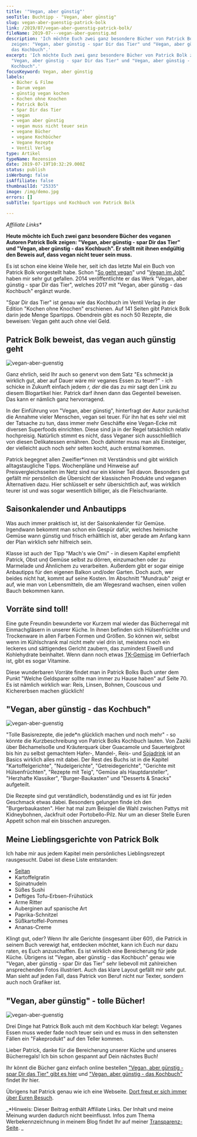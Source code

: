 ```yaml
---
title: '"Vegan, aber günstig"'
seoTitle: Buchtipp - "Vegan, aber günstig"
slug: vegan-aber-guenstig-patrick-bolk
link: /2019/07/vegan-aber-guenstig-patrick-bolk/
fileName: 2019-07---vegan-aber-guenstig.md
description: 'Ich möchte Euch zwei ganz besondere Bücher von Patrick Bolk
  zeigen: "Vegan, aber günstig - spar Dir das Tier" und "Vegan, aber günstig -
  das Kochbuch".'
excerpt: 'Ich möchte Euch zwei ganz besondere Bücher von Patrick Bolk zeigen:
  "Vegan, aber günstig - spar Dir das Tier" und "Vegan, aber günstig - das
  Kochbuch".'
focusKeyword: Vegan, aber günstig
labels:
  - Bücher & Filme
  - Darum vegan
  - günstig vegan kochen
  - Kochen ohne Knochen
  - Patrick Bolk
  - Spar Dir das Tier
  - vegan
  - vegan aber günstig
  - vegan muss nicht teuer sein
  - vegane Bücher
  - vegane Kochbücher
  - Vegane Rezepte
  - Ventil Verlag
type: Artikel
typeName: Rezension
date: 2019-07-19T10:32:29.000Z
status: publish
isWerbung: false
isAffiliate: false
thumbnailId: "25335"
image: /img/demo.jpg
errors: []
subTitle: Spartipps und Kochbuch von Patrick Bolk
  
---
```


_Affiliate Links\*_

**Heute möchte ich Euch zwei ganz besondere Bücher des veganen Autoren Patrick
Bolk zeigen: "Vegan, aber günstig - spar Dir das Tier" und "Vegan, aber
günstig - das Kochbuch". Er stellt mit ihnen endgültig den Beweis auf, dass
vegan nicht teuer sein muss.**

Es ist schon eine kleine Weile her, seit ich das letzte Mal ein Buch von Patrick
Bolk vorgestellt habe. Schon
"[So geht vegan](/2014/11/so-geht-vegan-von-patrick-bolk/)" und
"[Vegan im Job"](/2015/06/vegan-im-job-das-neue-buch-von-patrick-bolk-ist-da/)
haben mir sehr gut gefallen. 2014 veröffentlichte er das Werk "Vegan, aber
günstig - spar Dir das Tier", welches 2017 mit "Vegan, aber günstig - das
Kochbuch" ergänzt wurde.

"Spar Dir das Tier" ist genau wie das Kochbuch im Ventil Verlag in der Edition
"Kochen ohne Knochen" erschienen. Auf 141 Seiten gibt Patrick Bolk darin jede
Menge Spartipps. Obendrein gibt es noch 50 Rezepte, die beweisen: Vegan geht
auch ohne viel Geld.

## Patrick Bolk beweist, das vegan auch günstig geht

![vegan-aber-guenstig](http://cardamonchai.com/wp-content/uploads/2019/07/2019-07-16-vegan-aber-guenstig-patrick-bolk-2-400x300.jpg '[ ](https://amzn.to/2YgeOkd)  "Vegan, aber guenstig - spar Dir das Tier"')

Ganz ehrlich, seid Ihr auch so genervt von dem Satz "Es schmeckt ja wirklich
gut, aber auf Dauer wäre mir veganes Essen zu teuer?" - ich schicke in Zukunft
einfach jedem _r, der_ die das zu mir sagt den Link zu diesem Blogartikel hier.
Patrick darf ihnen dann das Gegenteil beweisen. Das kann er nämlich ganz
hervorragend.

In der Einführung von "Vegan, aber günstig", hinterfragt der Autor zunächst die
Annahme vieler Menschen, vegan sei teuer. Für ihn hat es sehr viel mit der
Tatsache zu tun, dass immer mehr Geschäfte eine Vegan-Ecke mit diversen
Superfoods einrichten. Diese sind ja in der Regel tatsächlich relativ
hochpreisig. Natürlich stimmt es nicht, dass Veganer sich ausschließlich von
diesen Delikatessen ernähren. Doch dahinter muss man als Einsteiger, der
vielleicht auch noch sehr selten kocht, auch erstmal kommen.

Patrick begegnet allen Zweifler\*innen mit Verständnis und gibt wirklich
alltagstaugliche Tipps. Wochenpläne und Hinweise auf Preisvergleichsseiten im
Netz sind nur ein kleiner Teil davon. Besonders gut gefällt mir persönlich die
Übersicht der klassischen Produkte und veganen Alternativen dazu. Hier
schlüsselt er sehr übersichtlich auf, was wirklich teurer ist und was sogar
wesentlich billiger, als die Fleischvariante.

## Saisonkalender und Anbautipps

Was auch immer praktisch ist, ist der Saisonkalender für Gemüse. Irgendwann
bekommt man schon ein Gespür dafür, welches heimische Gemüse wann günstig und
frisch erhältlich ist, aber gerade am Anfang kann der Plan wirklich sehr
hilfreich sein.

Klasse ist auch der Tipp "Mach's wie Omi" - in diesem Kapitel empfiehlt Patrick,
Obst und Gemüse selbst zu dörren, einzumachen oder zu Marmelade und Ähnlichem zu
verarbeiten. Außerdem gibt er sogar einige Anbautipps für den eigenen Balkon
und/oder Garten. Doch auch, wer beides nicht hat, kommt auf seine Kosten. Im
Abschnitt "Mundraub" zeigt er auf, wie man von Lebensmitteln, die am Wegesrand
wachsen, einen vollen Bauch bekommen kann.

## Vorräte sind toll!

Eine gute Freundin bewunderte vor Kurzem mal wieder das Bücherregal mit
Einmachgläsern in unserer Küche. In ihnen befinden sich Hülsenfrüchte und
Trockenware in allen Farben Formen und Größen. So können wir, selbst wenn im
Kühlschrank mal nicht mehr viel drin ist, meistens noch ein leckeres und
sättigendes Gericht zaubern, das zumindest Eiweiß und Kohlehydrate beinhaltet.
Wenn dann noch etwas
[TK-Gemüse](/2018/12/huelsenfruechte-satt-in-hamburg-ottensen/) im Gefrierfach
ist, gibt es sogar Vitamine.

Diese wunderbaren Vorräte findet man in Patrick Bolks Buch unter dem Punkt
"Welche Geldsparer sollte man immer zu Hause haben" auf Seite 70. Es ist nämlich
wirklich war: Reis, Linsen, Bohnen, Couscous und Kichererbsen machen glücklich!

## "Vegan, aber günstig - das Kochbuch"

![vegan-aber-guenstig](http://cardamonchai.com/wp-content/uploads/2019/07/2019-07-16-vegan-aber-guenstig-patrick-bolk-400x300.jpg '[ ](https://amzn.to/2O0v44W)  "Vegan, aber guenstig - das Kochbuch"')

"Tolle Basisrezepte, die jede\*n glücklich machen und noch mehr" - so könnte die
Kurzbeschreibung von Patrick Bolks Kochbuch lauten. Von Zaziki über Béchamelsoße
und Kräuterquark über Guacamole und Sauerteigbrot bis hin zu selbst gemachtem
Hafer-, Mandel-, Reis- und [Sojadrink](/2014/12/diy-sojamilch/) ist an Basics
wirklich alles mit dabei. Der Rest des Buchs ist in die Kapitel
"Kartoffelgerichte", "Nudelgerichte", "Getreidegerichte", "Gerichte mit
Hülsenfrüchten", "Rezepte mit Teig", "Gemüse als Hauptdarsteller", "Herzhafte
Klassiker", "Burger-Baukasten" und "Desserts &amp; Snacks" aufgeteilt.

Die Rezepte sind gut verständlich, bodenständig und es ist für jeden Geschmack
etwas dabei. Besonders gelungen finde ich den "Burgerbaukasten". Hier hat mal
zum Beispiel die Wahl zwischen Pattys mit Kidneybohnen, Jackfruit oder
Portobello-Pilz. Nur um an dieser Stelle Euren Appetit schon mal ein bisschen
anzuregen.

## Meine Lieblingsgerichte von Patrick Bolk

Ich habe mir aus jedem Kapitel mein persönliches Lieblingsrezept rausgesucht.
Dabei ist diese Liste entstanden:

- [Seitan](/2016/01/seitan-a-la-herzmann/)
- Kartoffelgratin
- Spinatnudeln
- Süßes Sushi
- Deftiges Tofu-Erbsen-Frühstück
- Arme Ritter
- Auberginen auf spanische Art
- Paprika-Schnitzel
- Süßkartoffel-Pommes
- Ananas-Creme

Klingt gut, oder? Wenn Ihr alle Gerichte (insgesamt über 60!), die Patrick in
seinem Buch verewigt hat, entdecken möchtet, kann ich Euch nur dazu raten, es
Euch anzuschaffen. Es ist wirklich eine Bereicherung für jede Küche. Übrigens
ist "Vegan, aber günstig - das Kochbuch" genau wie "Vegan, aber günstig - spar
Dir das Tier" sehr liebevoll mit zahlreichen ansprechenden Fotos illustriert.
Auch das klare Layout gefällt mir sehr gut. Man sieht auf jeden Fall, dass
Patrick von Beruf nicht nur Texter, sondern auch noch Grafiker ist.

## "Vegan, aber günstig" - tolle Bücher!

![vegan-aber-guenstig](http://cardamonchai.com/wp-content/uploads/2019/07/2019-07-16-vegan-aber-guenstig-patrick-bolk-3-400x300.jpg "[ ](https://amzn.to/2YgeOkd)  Vegane Spartipps für alle!")

Drei Dinge hat Patrick Bolk auch mit dem Kochbuch klar belegt: Veganes Essen
muss weder fade noch teuer sein und es muss in den seltensten Fällen ein
"Fakeprodukt" auf den Teller kommen.

Lieber Patrick, danke für die Bereicherung unserer Küche und unseres
Bücherregals! Ich bin schon gespannt auf Dein nächstes Buch!

Ihr könnt die Bücher ganz einfach online bestellen
["Vegan, aber günstig - spar Dir das Tier" gibt es hier](https://amzn.to/2YgeOkd)
und ["Vegan, aber günstig - das Kochbuch"](https://amzn.to/2O0v44W) findet Ihr
hier.

Übrigens hat Patrick genau wie ich eine Webseite.
[Dort freut er sich immer über Euren Besuch](http://patrickbolk.de/).

_\*Hinweis: Dieser Beitrag enthält Affiliate Links. Der Inhalt und meine Meinung
wurden dadurch nicht beeinflusst. Infos zum Thema Werbekennzeichnung in meinem
Blog findet Ihr auf meiner [Transparenz-Seite](/werbung/). _

  
